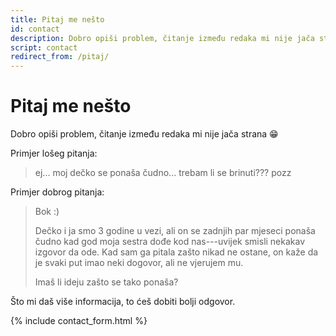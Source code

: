 ```yaml
---
title: Pitaj me nešto
id: contact
description: Dobro opiši problem, čitanje između redaka mi nije jača strana :D
script: contact
redirect_from: /pitaj/
---
```


# Pitaj me nešto

Dobro opiši problem, čitanje između redaka mi nije jača strana :grin:

Primjer lošeg pitanja:

> ej... moj dečko se ponaša čudno... trebam li se brinuti??? pozz

Primjer dobrog pitanja:

> Bok :)
>
> Dečko i ja smo 3 godine u vezi, ali on se zadnjih par mjeseci ponaša čudno kad god moja sestra dođe kod nas---uvijek smisli nekakav izgovor da ode. Kad sam ga pitala zašto nikad ne ostane, on kaže da je svaki put imao neki dogovor, ali ne vjerujem mu.
>
> Imaš li ideju zašto se tako ponaša?

Što mi daš više informacija, to ćeš dobiti bolji odgovor.

{% include contact_form.html %}
